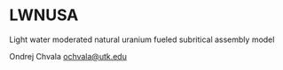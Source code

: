 # LWNUSA
Light water moderated natural uranium fueled subritical assembly model 

Ondrej Chvala <ochvala@utk.edu>
